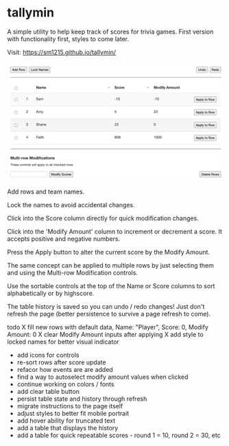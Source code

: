 # tallymin

A simple utility to help keep track of scores for trivia games. First version with functionality first, styles to come later.

Visit: https://sm1215.github.io/tallymin/

![Preview](images/preview.png)

Add rows and team names.

Lock the names to avoid accidental changes.

Click into the Score column directly for quick modification changes.

Click into the 'Modify Amount' column to increment or decrement a score. It accepts positive and negative numbers. 

Press the Apply button to alter the current score by the Modify Amount.

The same concept can be applied to multiple rows by just selecting them and using the Multi-row Modification controls.

Use the sortable controls at the top of the Name or Score columns to sort alphabetically or by highscore.

The table history is saved so you can undo / redo changes! Just don't refresh the page (better persistence to survive a page refresh to come).

todo
  X fill new rows with default data, Name: "Player", Score: 0, Modify Amount: 0
  X clear Modify Amount inputs after applying
  X add style to locked names for better visual indicator
  - add icons for controls
  - re-sort rows after score update
  - refacor how events are are added
  - find a way to autoselect modify amount values when clicked
  - continue working on colors / fonts
  - add clear table button
  - persist table state and history through refresh
  - migrate instructions to the page itself
  - adjust styles to better fit mobile portrait
  - add hover ability for truncated text
  - add a table that displays the history
  - add a table for quick repeatable scores - round 1 = 10, round 2 = 30, etc